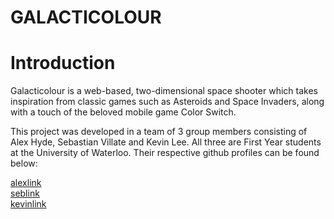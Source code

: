 # GALACTICOLOUR

# Introduction

<p>Galacticolour is a web-based, two-dimensional space shooter which takes inspiration from classic
games such as Asteroids and Space Invaders, along with a touch of the beloved mobile game Color Switch.</p>

<p>This project was developed in a team of 3 group members consisting of Alex Hyde, Sebastian Villate and Kevin Lee.
All three are First Year students at the University of Waterloo. Their respective github profiles can be found below:</p>

[alexlink](https://github.com/Alex-Hyde)<br>
[seblink](https://github.com/Sebvillate)<br>
[kevinlink](https://github.com/keeinlev)<br>